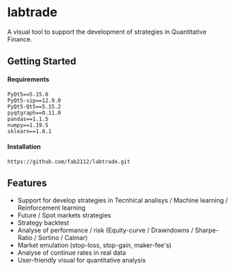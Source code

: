 # labtrade
A visual tool to support the development of strategies in Quantitative Finance.
## Getting Started
#### Requirements
```
PyQt5==5.15.6
PyQt5-sip==12.9.0
PyQt5-Qt5==5.15.2
pyqtgraph==0.11.0
pandas==1.1.5
numpy==1.19.5
sklearn==1.0.1
```
#### Installation
```
https://github.com/fab2112/labtrade.git
```
## Features
- Support for develop strategies in Tecnhical analisys / Machine learning / Reinforcement learning
- Future / Spot markets strategies
- Strategy backtest
- Analyse of performance / risk (Equity-curve / Drawndowns / Sharpe-Ratio / Sortino / Calmar)
- Market emulation (stop-loss, stop-gain, maker-fee's)
- Analyse of continue rates in real data
- User-friendly visual for quantitative analysis
